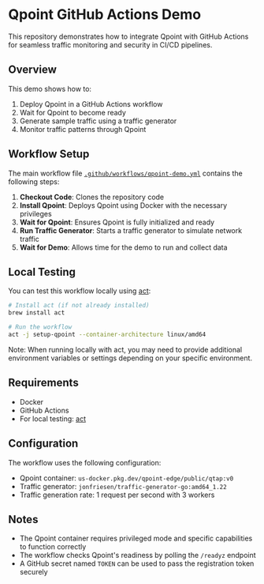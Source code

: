 # Qpoint GitHub Actions Demo

This repository demonstrates how to integrate Qpoint with GitHub Actions for seamless traffic monitoring and security in CI/CD pipelines.

## Overview

This demo shows how to:

1. Deploy Qpoint in a GitHub Actions workflow
2. Wait for Qpoint to become ready
3. Generate sample traffic using a traffic generator
4. Monitor traffic patterns through Qpoint

## Workflow Setup

The main workflow file [`.github/workflows/qpoint-demo.yml`](.github/workflows/qpoint-demo.yml) contains the following steps:

1. **Checkout Code**: Clones the repository code
2. **Install Qpoint**: Deploys Qpoint using Docker with the necessary privileges
3. **Wait for Qpoint**: Ensures Qpoint is fully initialized and ready
4. **Run Traffic Generator**: Starts a traffic generator to simulate network traffic
5. **Wait for Demo**: Allows time for the demo to run and collect data

## Local Testing

You can test this workflow locally using [act](https://github.com/nektos/act):

```bash
# Install act (if not already installed)
brew install act

# Run the workflow
act -j setup-qpoint --container-architecture linux/amd64
```

Note: When running locally with act, you may need to provide additional environment variables or settings depending on your specific environment.

## Requirements

- Docker
- GitHub Actions
- For local testing: [act](https://github.com/nektos/act)

## Configuration

The workflow uses the following configuration:

- Qpoint container: `us-docker.pkg.dev/qpoint-edge/public/qtap:v0`
- Traffic generator: `jonfriesen/traffic-generator-go:amd64_1.22`
- Traffic generation rate: 1 request per second with 3 workers

## Notes

- The Qpoint container requires privileged mode and specific capabilities to function correctly
- The workflow checks Qpoint's readiness by polling the `/readyz` endpoint
- A GitHub secret named `TOKEN` can be used to pass the registration token securely